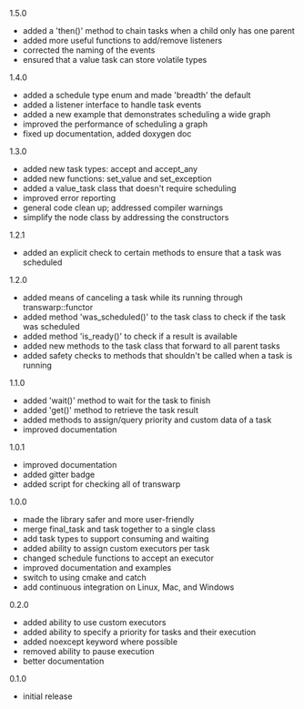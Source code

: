 1.5.0

- added a 'then()' method to chain tasks when a child only has one parent
- added more useful functions to add/remove listeners
- corrected the naming of the events
- ensured that a value task can store volatile types

1.4.0

- added a schedule type enum and made 'breadth' the default
- added a listener interface to handle task events
- added a new example that demonstrates scheduling a wide graph
- improved the performance of scheduling a graph
- fixed up documentation, added doxygen doc

1.3.0

- added new task types: accept and accept_any
- added new functions: set_value and set_exception
- added a value_task class that doesn't require scheduling
- improved error reporting 
- general code clean up; addressed compiler warnings
- simplify the node class by addressing the constructors

1.2.1

- added an explicit check to certain methods to ensure that a task was scheduled 

1.2.0

- added means of canceling a task while its running through transwarp::functor
- added method 'was_scheduled()' to the task class to check if the task was scheduled
- added method 'is_ready()' to check if a result is available
- added new methods to the task class that forward to all parent tasks
- added safety checks to methods that shouldn't be called when a task is running

1.1.0

- added 'wait()' method to wait for the task to finish
- added 'get()' method to retrieve the task result
- added methods to assign/query priority and custom data of a task
- improved documentation

1.0.1

- improved documentation
- added gitter badge
- added script for checking all of transwarp

1.0.0

- made the library safer and more user-friendly
- merge final_task and task together to a single class
- add task types to support consuming and waiting
- added ability to assign custom executors per task
- changed schedule functions to accept an executor
- improved documentation and examples
- switch to using cmake and catch
- add continuous integration on Linux, Mac, and Windows

0.2.0

- added ability to use custom executors
- added ability to specify a priority for tasks and their execution
- added noexcept keyword where possible
- removed ability to pause execution
- better documentation

0.1.0

- initial release
